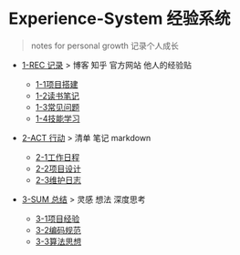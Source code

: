 # Experience-System 经验系统
> notes for personal growth 记录个人成长

- [1-REC 记录](REC)  > 博客 知乎 官方网站 他人的经验贴
  - [1-1项目搭建](REC/project)
  - [1-2读书笔记](REC/bookNote)
  - [1-3常见问题](REC/problem)
  - [1-4技能学习](REC/skill)
  
- [2-ACT 行动](ACT)  > 清单 笔记 markdown
  - [2-1工作日程](ACT/workPlan)
  - [2-2项目设计](ACT/design)
  - [2-3维护日志](ACT/proLog)
  
- [3-SUM 总结](SUM)  > 灵感 想法 深度思考
  - [3-1项目经验](SUM/proExtent)
  - [3-2编码规范](SUM/codeRule)
  - [3-3算法思想](SUM/algoMind)


